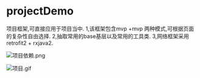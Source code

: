 # projectDemo
项目框架,可直接应用于项目当中.
1,该框架包含mvp +mvp 两种模式,可根据页面的复杂性自由选择.
2,抽取常用的base基层以及常用的工具类.
3,网络框架采用retrofit2 + rxjava2.

![项目依赖.png](https://upload-images.jianshu.io/upload_images/4167938-e28c8c851e2968b9.png?imageMogr2/auto-orient/strip%7CimageView2/2/w/1240)

![项目.gif](https://upload-images.jianshu.io/upload_images/4167938-070ba5c191defe9d.gif?imageMogr2/auto-orient/strip)
